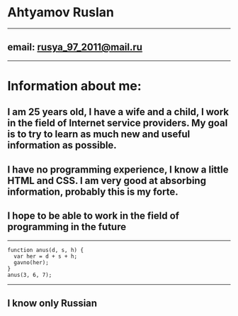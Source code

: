 # **Ahtyamov Ruslan**
****
## email: rusya_97_2011@mail.ru
****
# Information about me:

## I am 25 years old, I have a wife and a child, I work in the field of Internet service providers. My goal is to try to learn as much new and useful information as possible.

## I have no programming experience, I know a little HTML and CSS. I am very good at absorbing information, probably this is my forte.

## I hope to be able to work in the field of programming in the future
****
```
function anus(d, s, h) {
  var her = d + s + h;
  gavno(her);
}
anus(3, 6, 7);
```
****
## I know only Russian